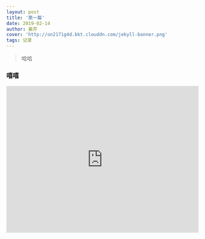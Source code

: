 ```yaml
---
layout: post
title: '第一篇'
date: 2019-02-14
author: 姜芹
cover: 'http://on2171g4d.bkt.clouddn.com/jekyll-banner.png'
tags: 记录
---
```


> 哈哈

### 嘻嘻

<iframe type="text/html" width="100%" height="385" src="http://www.youtube.com/embed/gfmjMWjn-Xg" frameborder="0"></iframe>

